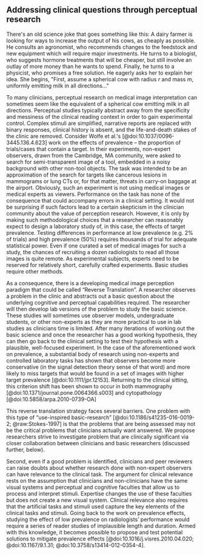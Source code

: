 ## Addressing clinical questions through perceptual research

There's an old science joke that goes something like this: A dairy farmer is looking for ways to increase the output of his cows, as cheaply as possible.
He consults an agronomist, who recommends changes to the feedstock and new equipment which will require major investments. He turns to a biologist, who suggests hormone treatments that will be cheaper, but still involve an outlay of more money than he wants to spend.
Finally, he turns to a physicist, who promises a free solution. He eagerly asks her to explain her idea.
She begins, "First, assume a spherical cow with radius *r* and mass *m*, uniformly emitting milk in all directions..."

To many clinicians, perceptual research on medical image interpretation can sometimes seem like the equivalent of a spherical cow emitting milk in all directions.
Perceptual studies typically abstract away from the specificity and messiness of the clinical reading context in order to gain experimental control.
Complex stimuli are simplified, narrative reports are replaced with binary responses, clinical history is absent, and the life-and-death stakes of the clinic are removed.
Consider Wolfe et al.'s [@doi:10.1037/0096-3445.136.4.623] work on the effects of prevalence – the proportion of trials/cases that contain a target.
In their experiments, non-expert observers, drawn from the Cambridge, MA community, were asked to search for semi-transparent image of a tool, embedded in a noisy background with other non-tool objects. The task was intended to be an approximation of the search for targets like cancerous lesions in mammograms or lung CTs or, for that matter, threats in carry-on baggage at the airport.
Obviously, such an experiment is not using medical images or medical experts as viewers. Performance on the task has none of the consequence that could accompany errors in a clinical setting.
It would not be surprising if such factors lead to a certain skepticism in the clinician community about the value of perception research.
However, it is only by making such methodological choices that a researcher can reasonably expect to design a laboratory study of, in this case, the effects of target prevalence. Testing differences in performance at low prevalence (e.g. 2% of trials) and high prevalence (50%) requires thousands of trial for adequate statistical power.
Even if one curated a set of medical images for such a study, the chances of recruiting a dozen radiologists to read all those images is quite remote.
As experimental subjects, experts need to be reserved for relatively short, carefully crafted experiments. Basic studies require other methods.

As a consequence, there is a developing medical image perception paradigm that could be called “Reverse Translation”.
A researcher observes a problem in the clinic and abstracts out a basic question about the underlying cognitive and perceptual capabilities required. The researcher will then develop lab versions of the problem to study the basic science.
These studies will sometimes use observer models, undergraduate students, or other non-experts as they are more practical to use in lab studies as clinicians time is limited.
After many iterations of working out the basic science and once the researcher has a good working hypothesis, they can then go back to the clinical setting to test their hypothesis with a plausible, well-focused experiment.
In the case of the aforementioned work on prevalence, a substantial body of research using non-experts and controlled laboratory tasks has shown that observers become more conservative (in the signal detection theory sense of that word) and more likely to miss targets that would be found in a set of images with higher target prevalence [@doi:10.1111/jpr.12153].
Returning to the clinical sitting, this criterion shift has been shown to occur in both mammography [@doi:10.1371/journal.pone.0064366.s003] and cytopathology [@doi:10.5858/arpa.2010-0739-OA]

This reverse translation strategy faces several barriers.
One problem with this type of “use-inspired basic-research” [@doi:10.1186/s41235-016-0019-2; @raw:Stokes-1997] is that the problems that are being assessed may not be the critical problems that clinicians actually want answered.
We propose researchers strive to investigate problem that are clinically significant via closer collaboration between clinicians and basic researchers (discussed further, below).

Second, even if a good problem is identified, clinicians and peer reviewers can raise doubts about whether research done with non-expert observers can have relevance to the clinical task.
The argument for clinical relevance rests on the assumption that clinicians and non-clinicians have the same visual systems and perceptual and cognitive faculties that allow us to process and interpret stimuli.
Expertise changes the use of these faculties but does not create a new visual system.
Clinical relevance also requires that the artificial tasks and stimuli used capture the key elements of the clinical tasks and stimuli.
Going back to the work on prevalence effects, studying the effect of low prevalence on radiologists’ performance would require a series of reader studies of implausible length and duration.
Armed with this knowledge, it becomes possible to propose and test potential solutions to mitigate prevalence effects [@doi:10.1016/j.visres.2010.04.020; @doi:10.1167/9.1.31; @doi:10.3758/s13414-012-0354-4].
